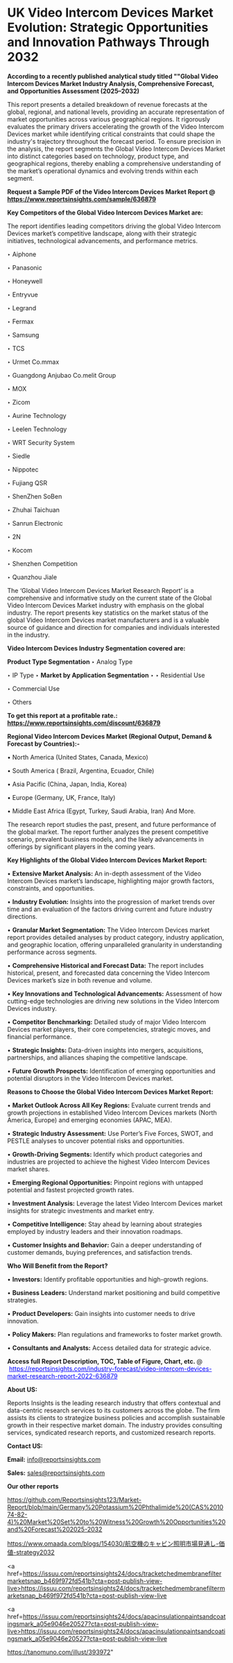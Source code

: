 # UK Video Intercom Devices Market Evolution: Strategic Opportunities and Innovation Pathways Through 2032

<strong>According to a recently published analytical study titled ""Global Video Intercom Devices Market Industry Analysis, Comprehensive Forecast, and Opportunities Assessment (2025–2032)</strong>

This report presents a detailed breakdown of revenue forecasts at the global, regional, and national levels, providing an accurate representation of market opportunities across various geographical regions. It rigorously evaluates the primary drivers accelerating the growth of the Video Intercom Devices market while identifying critical constraints that could shape the industry's trajectory throughout the forecast period. To ensure precision in the analysis, the report segments the Global Video Intercom Devices Market into distinct categories based on technology, product type, and geographical regions, thereby enabling a comprehensive understanding of the market’s operational dynamics and evolving trends within each segment.

<strong>Request a Sample PDF of the Video Intercom Devices Market Report </strong><strong>@<a href=https://www.reportsinsights.com/sample/636879 style=color:#0000ff;> https://www.reportsinsights.com/sample/636879</a></strong></font>

<strong>Key Competitors of the Global Video Intercom Devices Market are:</strong>

The report identifies leading competitors driving the global Video Intercom Devices market’s competitive landscape, along with their strategic initiatives, technological advancements, and performance metrics.

‣ Aiphone

‣ Panasonic

‣ Honeywell

‣ Entryvue

‣ Legrand

‣ Fermax

‣ Samsung

‣ TCS

‣ Urmet
 Co.mmax

‣ Guangdong Anjubao
 Co.melit Group

‣ MOX

‣ Zicom

‣ Aurine Technology

‣ Leelen Technology

‣ WRT Security System

‣ Siedle

‣ Nippotec

‣ Fujiang QSR

‣ ShenZhen SoBen

‣ Zhuhai Taichuan

‣ Sanrun Electronic

‣ 2N

‣ Kocom

‣ Shenzhen Competition

‣ Quanzhou Jiale

The ‘Global Video Intercom Devices Market Research Report’ is a comprehensive and informative study on the current state of the Global Video Intercom Devices Market industry with emphasis on the global industry. The report presents key statistics on the market status of the global Video Intercom Devices market manufacturers and is a valuable source of guidance and direction for companies and individuals interested in the industry.

<strong>Video Intercom Devices Industry Segmentation covered are:</strong>

<strong>Product Type Segmentation</strong>
‣
Analog Type

‣ IP Type
‣ 
<strong>Market by Application Segmentation</strong>
‣
‣  Residential Use

‣ Commercial Use

‣ Others

<strong>To get this report at a profitable rate.: <a href=https://www.reportsinsights.com/discount/636879 style=color:#0000ff;>https://www.reportsinsights.com/discount/636879</a></strong></font>

<strong>Regional Video Intercom Devices Market (Regional Output, Demand &amp; Forecast by Countries):-</strong>

• North America (United States, Canada, Mexico)

• South America ( Brazil, Argentina, Ecuador, Chile)

• Asia Pacific (China, Japan, India, Korea)

• Europe (Germany, UK, France, Italy)

• Middle East Africa (Egypt, Turkey, Saudi Arabia, Iran) And More.

The research report studies the past, present, and future performance of the global market. The report further analyzes the present competitive scenario, prevalent business models, and the likely advancements in offerings by significant players in the coming years.

<strong>Key Highlights of the Global Video Intercom Devices Market Report:</strong>

• <strong>Extensive Market Analysis:</strong> An in-depth assessment of the Video Intercom Devices market’s landscape, highlighting major growth factors, constraints, and opportunities.

• <strong>Industry Evolution:</strong> Insights into the progression of market trends over time and an evaluation of the factors driving current and future industry directions.

• <strong>Granular Market Segmentation:</strong> The Video Intercom Devices market report provides detailed analyses by product category, industry application, and geographic location, offering unparalleled granularity in understanding performance across segments.

• <strong>Comprehensive Historical and Forecast Data:</strong> The report includes historical, present, and forecasted data concerning the Video Intercom Devices market’s size in both revenue and volume.

• <strong>Key Innovations and Technological Advancements:</strong> Assessment of how cutting-edge technologies are driving new solutions in the Video Intercom Devices industry.

• <strong>Competitor Benchmarking:</strong> Detailed study of major Video Intercom Devices market players, their core competencies, strategic moves, and financial performance.

• <strong>Strategic Insights:</strong> Data-driven insights into mergers, acquisitions, partnerships, and alliances shaping the competitive landscape.

• <strong>Future Growth Prospects:</strong> Identification of emerging opportunities and potential disruptors in the Video Intercom Devices market.

<strong>Reasons to Choose the Global Video Intercom Devices Market Report:</strong>

• <strong>Market Outlook Across All Key Regions:</strong> Evaluate current trends and growth projections in established Video Intercom Devices markets (North America, Europe) and emerging economies (APAC, MEA).

• <strong>Strategic Industry Assessment:</strong> Use Porter’s Five Forces, SWOT, and PESTLE analyses to uncover potential risks and opportunities.

• <strong>Growth-Driving Segments:</strong> Identify which product categories and industries are projected to achieve the highest Video Intercom Devices market shares.

• <strong>Emerging Regional Opportunities:</strong> Pinpoint regions with untapped potential and fastest projected growth rates.

• <strong>Investment Analysis:</strong> Leverage the latest Video Intercom Devices market insights for strategic investments and market entry.

• <strong>Competitive Intelligence:</strong> Stay ahead by learning about strategies employed by industry leaders and their innovation roadmaps.

• <strong>Customer Insights and Behavior:</strong> Gain a deeper understanding of customer demands, buying preferences, and satisfaction trends.

<strong>Who Will Benefit from the Report?</strong>

• <strong>Investors:</strong> Identify profitable opportunities and high-growth regions.

• <strong>Business Leaders:</strong> Understand market positioning and build competitive strategies.

• <strong>Product Developers:</strong> Gain insights into customer needs to drive innovation.

• <strong>Policy Makers:</strong> Plan regulations and frameworks to foster market growth.

• <strong>Consultants and Analysts:</strong> Access detailed data for strategic advice.
</ul>
<strong>Access full Report Description, TOC, Table of Figure, Chart, etc. </strong>@  <a href=https://reportsinsights.com/industry-forecast/video-intercom-devices-market-research-report-2022-636879 style=color:#0000ff;>https://reportsinsights.com/industry-forecast/video-intercom-devices-market-research-report-2022-636879</a></font>

<strong><strong>About US</strong>:</strong>

Reports Insights is the leading research industry that offers contextual and data-centric research services to its customers across the globe. The firm assists its clients to strategize business policies and accomplish sustainable growth in their respective market domain. The industry provides consulting services, syndicated research reports, and customized research reports.

<strong>Contact US:</strong>

<p class=""""><b>Email:</b> <a href=mailto:info@reportsinsights.com>info@reportsinsights.com</a></p>
<p class=""""><b>Sales:</b> <a href=mailto:sales@reportsinsights.com>sales@reportsinsights.com</a></p>

<strong>Our other reports</strong>

<a href=https://github.com/Reportsinsights123/Market-Report/blob/main/Germany%20Potassium%20Phthalimide%20(CAS%201074-82-4)%20Market%20Set%20to%20Witness%20Growth%20Opportunities%20and%20Forecast%202025-2032>https://github.com/Reportsinsights123/Market-Report/blob/main/Germany%20Potassium%20Phthalimide%20(CAS%201074-82-4)%20Market%20Set%20to%20Witness%20Growth%20Opportunities%20and%20Forecast%202025-2032</a>

<a href=https://www.omaada.com/blogs/154030/航空機のキャビン照明市場見通し-価値-strategy2032>https://www.omaada.com/blogs/154030/航空機のキャビン照明市場見通し-価値-strategy2032</a>

<a href=https://issuu.com/reportsinsights24/docs/tracketchedmembranefiltermarketsnap_b469f972fd541b?cta=post-publish-view-live>https://issuu.com/reportsinsights24/docs/tracketchedmembranefiltermarketsnap_b469f972fd541b?cta=post-publish-view-live</a>

<a href=https://issuu.com/reportsinsights24/docs/apacinsulationpaintsandcoatingsmark_a05e9046e20527?cta=post-publish-view-live>https://issuu.com/reportsinsights24/docs/apacinsulationpaintsandcoatingsmark_a05e9046e20527?cta=post-publish-view-live</a>

<a href=https://tanomuno.com/illust/393972>https://tanomuno.com/illust/393972</a>"
